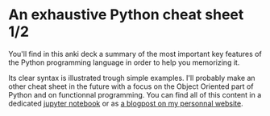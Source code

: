 # An exhaustive Python cheat sheet 1/2

You'll find in this anki deck a summary of the most important key features of the Python programming language in order to help you memorizing it. 

Its clear syntax is illustrated trough simple examples. I'll probably make an other cheat sheet in the future with a focus on the Object Oriented part of Python and on functionnal programming. You can find all of this content in a dedicated [jupyter notebook]() or as [a blogpost on my personnal website]().